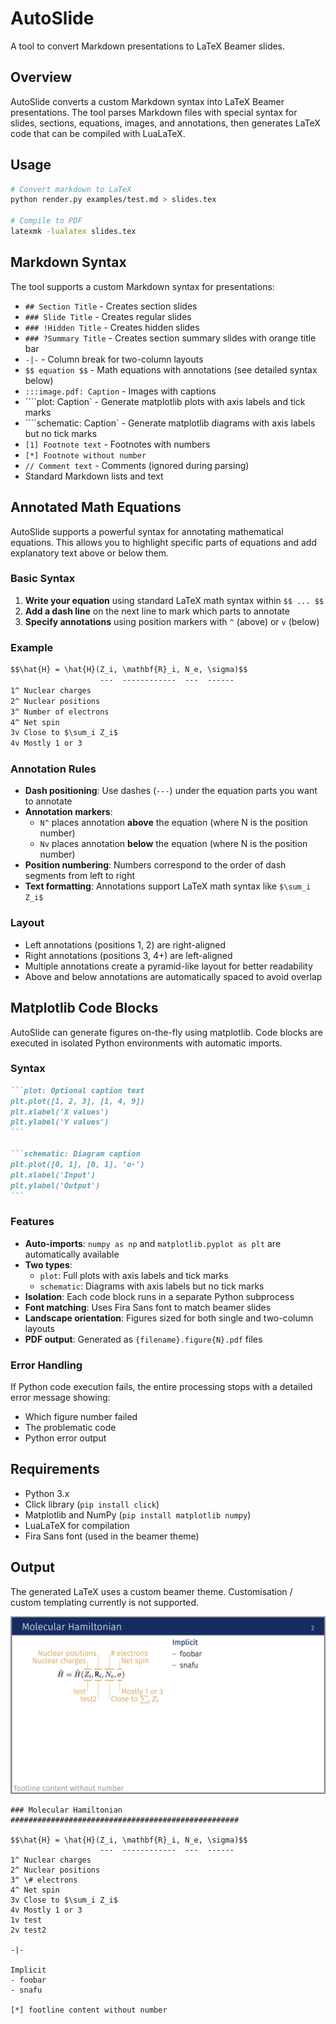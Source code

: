# AutoSlide

A tool to convert Markdown presentations to LaTeX Beamer slides.

## Overview

AutoSlide converts a custom Markdown syntax into LaTeX Beamer presentations. The tool parses Markdown files with special syntax for slides, sections, equations, images, and annotations, then generates LaTeX code that can be compiled with LuaLaTeX.

## Usage

```bash
# Convert markdown to LaTeX
python render.py examples/test.md > slides.tex

# Compile to PDF
latexmk -lualatex slides.tex
```

## Markdown Syntax

The tool supports a custom Markdown syntax for presentations:

- `## Section Title` - Creates section slides
- `### Slide Title` - Creates regular slides
- `### !Hidden Title` - Creates hidden slides
- `### ?Summary Title` - Creates section summary slides with orange title bar
- `-|-` - Column break for two-column layouts
- `$$ equation $$` - Math equations with annotations (see detailed syntax below)
- `:::image.pdf: Caption` - Images with captions
- ````plot: Caption` - Generate matplotlib plots with axis labels and tick marks
- ````schematic: Caption` - Generate matplotlib diagrams with axis labels but no tick marks
- `[1] Footnote text` - Footnotes with numbers
- `[*] Footnote without number`
- `// Comment text` - Comments (ignored during parsing)
- Standard Markdown lists and text

## Annotated Math Equations

AutoSlide supports a powerful syntax for annotating mathematical equations. This allows you to highlight specific parts of equations and add explanatory text above or below them.

### Basic Syntax

1. **Write your equation** using standard LaTeX math syntax within `$$ ... $$`
2. **Add a dash line** on the next line to mark which parts to annotate
3. **Specify annotations** using position markers with `^` (above) or `v` (below)

### Example

```markdown
$$\hat{H} = \hat{H}(Z_i, \mathbf{R}_i, N_e, \sigma)$$
                    ---  ------------  ---  ------
1^ Nuclear charges
2^ Nuclear positions  
3^ Number of electrons
4^ Net spin
3v Close to $\sum_i Z_i$
4v Mostly 1 or 3
```

### Annotation Rules

- **Dash positioning**: Use dashes (`---`) under the equation parts you want to annotate
- **Annotation markers**:
  - `N^` places annotation **above** the equation (where N is the position number)
  - `Nv` places annotation **below** the equation (where N is the position number)
- **Position numbering**: Numbers correspond to the order of dash segments from left to right
- **Text formatting**: Annotations support LaTeX math syntax like `$\sum_i Z_i$`

### Layout

- Left annotations (positions 1, 2) are right-aligned
- Right annotations (positions 3, 4+) are left-aligned  
- Multiple annotations create a pyramid-like layout for better readability
- Above and below annotations are automatically spaced to avoid overlap

## Matplotlib Code Blocks

AutoSlide can generate figures on-the-fly using matplotlib. Code blocks are executed in isolated Python environments with automatic imports.

### Syntax

````markdown
```plot: Optional caption text
plt.plot([1, 2, 3], [1, 4, 9])
plt.xlabel('X values')
plt.ylabel('Y values')
```

```schematic: Diagram caption
plt.plot([0, 1], [0, 1], 'o-')
plt.xlabel('Input')
plt.ylabel('Output')
```
````

### Features

- **Auto-imports**: `numpy as np` and `matplotlib.pyplot as plt` are automatically available
- **Two types**:
  - `plot`: Full plots with axis labels and tick marks
  - `schematic`: Diagrams with axis labels but no tick marks
- **Isolation**: Each code block runs in a separate Python subprocess
- **Font matching**: Uses Fira Sans font to match beamer slides
- **Landscape orientation**: Figures sized for both single and two-column layouts
- **PDF output**: Generated as `{filename}.figure{N}.pdf` files

### Error Handling

If Python code execution fails, the entire processing stops with a detailed error message showing:
- Which figure number failed
- The problematic code
- Python error output

## Requirements

- Python 3.x
- Click library (`pip install click`)
- Matplotlib and NumPy (`pip install matplotlib numpy`)
- LuaLaTeX for compilation
- Fira Sans font (used in the beamer theme)

## Output

The generated LaTeX uses a custom beamer theme. Customisation / custom templating currently is not supported.

![Example annotations](example.png)

```
### Molecular Hamiltonian ###################################################

$$\hat{H} = \hat{H}(Z_i, \mathbf{R}_i, N_e, \sigma)$$
                    ---  ------------  ---  ------
1^ Nuclear charges
2^ Nuclear positions
3^ \# electrons
4^ Net spin
3v Close to $\sum_i Z_i$
4v Mostly 1 or 3
1v test
2v test2

-|-

Implicit
- foobar
- snafu

[*] footline content without number

```
